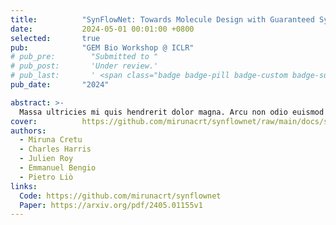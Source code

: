 ```yaml
---
title:          "SynFlowNet: Towards Molecule Design with Guaranteed Synthesis Pathways"
date:           2024-05-01 00:01:00 +0800
selected:       true
pub:            "GEM Bio Workshop @ ICLR"
# pub_pre:        "Submitted to "
# pub_post:       'Under review.'
# pub_last:       ' <span class="badge badge-pill badge-custom badge-success">Spotlight</span>'
pub_date:       "2024"

abstract: >-
  Massa ultricies mi quis hendrerit dolor magna. Arcu non odio euismod lacinia at quis risus sed. Et tortor at risus viverra. Enim neque volutpat ac tincidunt. Dictum varius duis at consectetur lorem donec.
cover:          https://github.com/mirunacrt/synflownet/raw/main/docs/synflownet_logo.png
authors:
  - Miruna Cretu
  - Charles Harris
  - Julien Roy
  - Emmanuel Bengio
  - Pietro Liò
links:
  Code: https://github.com/mirunacrt/synflownet
  Paper: https://arxiv.org/pdf/2405.01155v1
---
```

